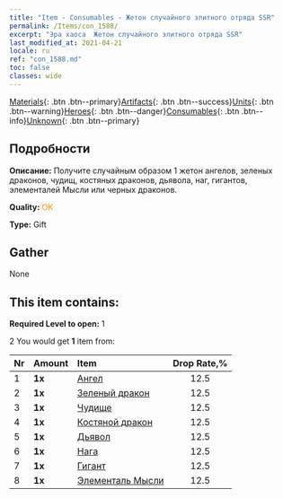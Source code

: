 ```yaml
---
title: "Item - Consumables - Жетон случайного элитного отряда SSR"
permalink: /Items/con_1588/
excerpt: "Эра хаоса  Жетон случайного элитного отряда SSR"
last_modified_at: 2021-04-21
locale: ru
ref: "con_1588.md"
toc: false
classes: wide
---
```

 [Materials](/ru/Items/){: .btn .btn--primary}[Artifacts](/ru/Items/Artifacts/){: .btn .btn--success}[Units](/ru/Items/Units/){: .btn .btn--warning}[Heroes](/ru/Items/Heroes/){: .btn .btn--danger}[Consumables](/ru/Items/Consumables/){: .btn .btn--info}[Unknown](/ru/Items/Unknown/){: .btn .btn--primary}

## Подробности
 **Описание:** Получите случайным образом 1 жетон ангелов, зеленых драконов, чудищ, костяных драконов, дьявола, наг, гигантов, элементалей Мысли или черных драконов.

 **Quality:** <span style="color: #FF8C00">OK</span>

 **Type:** Gift

## Gather

  None

## This item contains:

 **Required Level to open:** 1

 2 You would get **1** item  from:

  | Nr | Amount |     Item    | Drop Rate,% |
  |:---|:-------|:------------|:---------:|
  | 1 |  **1x** | [Ангел](/ru/Items/unt_196/) | 12.5 | 
  | 2 |  **1x** | [Зеленый дракон](/ru/Items/unt_205/) | 12.5 | 
  | 3 |  **1x** | [Чудище](/ru/Items/unt_223/) | 12.5 | 
  | 4 |  **1x** | [Костяной дракон](/ru/Items/unt_214/) | 12.5 | 
  | 5 |  **1x** | [Дьявол](/ru/Items/unt_232/) | 12.5 | 
  | 6 |  **1x** | [Нага](/ru/Items/unt_240/) | 12.5 | 
  | 7 |  **1x** | [Гигант](/ru/Items/unt_241/) | 12.5 | 
  | 8 |  **1x** | [Элементаль Мысли](/ru/Items/unt_267/) | 12.5 | 
